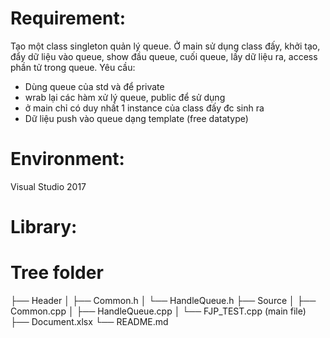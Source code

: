 # Requirement:

Tạo một class singleton quản lý queue.
Ở main sử dụng class đấy, khởi tạo, đẩy dữ liệu vào queue, show đầu queue, cuối queue, lấy dữ liệu ra, access phần tử trong queue.
Yêu cầu: 
- Dùng queue của std và để private
- wrab lại các hàm xử lý queue, public để sử dụng
- ở main chỉ có duy nhất 1 instance của class đấy đc sinh ra
- Dữ liệu push vào queue dạng template (free datatype)


# Environment:
Visual Studio 2017

# Library:

# Tree folder

├── Header
│   ├── Common.h
│   └── HandleQueue.h
├── Source
│   ├── Common.cpp
│   ├── HandleQueue.cpp
│   └── FJP_TEST.cpp (main file)
├── Document.xlsx
└── README.md

